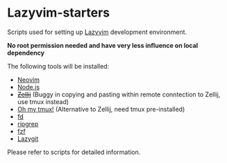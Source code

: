 # Lazyvim-starters

Scripts used for setting up [Lazyvim](https://www.lazyvim.org/) development environment.

**No root permission needed and have very less influence on local dependency**

The following tools will be installed:

- [Neovim](https://neovim.io/)
- [Node.js](https://nodejs.org/)
- ~~[Zellij](https://zellij.dev/)~~ (Buggy in copying and pasting within remote conntection to Zellij, use tmux instead)
- [Oh my tmux!](https://github.com/gpakosz/.tmux) (Alternative to Zellij, need tmux pre-installed)
- [fd](https://github.com/sharkdp/fd)
- [ripgrep](https://github.com/BurntSushi/ripgrep)
- [fzf](https://github.com/junegunn/fzf)
- [Lazygit](https://github.com/jesseduffield/lazygit)

Please refer to scripts for detailed information.
